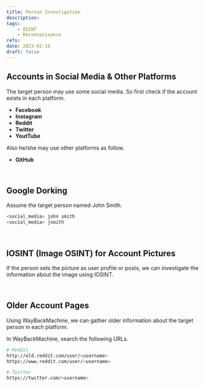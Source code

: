 ```yaml
---
title: Person Investigation
description: 
tags:
    - OSINT
    - Reconnaissance
refs:
date: 2023-02-19
draft: false
---
```


## Accounts in Social Media & Other Platforms

The target person may use some social media. So first check if the account exists in each platform.

- **Facebook**
- **Instagram**
- **Reddit**
- **Twitter**
- **YoutTube**

Also he/she may use other platforms as follow.

- **GitHub**

<br />

## Google Dorking

Assume the target person named John Smith.

```bash
<social_media> john smith
<social_media> jsmith
```

<br />

## IOSINT (Image OSINT) for Account Pictures

If the person sets the picture as user profile or posts, we can investigate the information about the image using IOSINT.

<br />

## Older Account Pages

Using WayBackMachine, we can gather older information about the target person in each platform.

In WayBackMachine, search the following URLs.

```bash
# Reddit
http://old.reddit.com/user/<username>
https://www.reddit.com/user/<username>

# Twitter
https://twitter.com/<username>
```